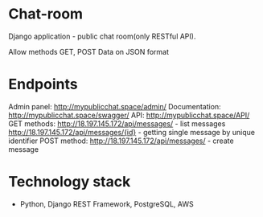 # Chat-room
Django application - public chat room(only RESTful API).

Allow methods GET, POST
Data on JSON format

# Endpoints
Admin panel:
http://mypublicchat.space/admin/
Documentation:
http://mypublicchat.space/swagger/
API:
http://mypublicchat.space/API/
GET methods:
http://18.197.145.172/api/messages/ - list messages
http://18.197.145.172/api/messages/{id} - getting single message by unique identifier
POST method:
http://18.197.145.172/api/messages/ - create message


# Technology stack

- Python, Django REST Framework, PostgreSQL, AWS
